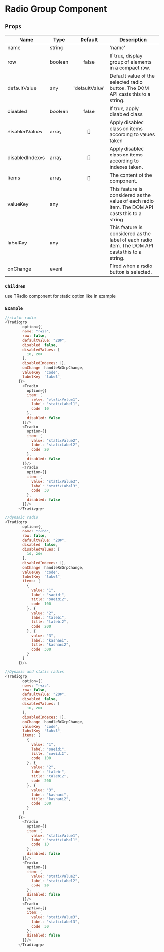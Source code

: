 
# Radio Group Component

## `Props`

| Name        | Type |Default           | Description  |
| ------------- |---|:-------------:| -----|
| name |  string | | 'name' | The name used to reference the value of the control. |
| row | boolean | false | If true, display group of elements in a compact row. |
| defaultValue | any | 'defaultValue' | Default value of the selected radio button. The DOM API casts this to a string. |
| disabled | boolean | false | If true, apply disabled class. |
| disabledValues | array | [] | Apply disabled class on items according to values taken. |
| disabledIndexes | array | [] | Apply disabled class on items according to indexes taken. |
| items | array | [] | The content of the component. |
| valueKey | any | | This feature is considered as the value of each radio item. The DOM API casts this to a string. |
| labelKey | any | | This feature is considered as the label of each radio item. The DOM API casts this to a string. |
| onChange | event | | Fired when a radio button is selected. |

### `Children`

use TRadio component for static option like in example

### `Example`

```javascript
//static radio
<Tradiogrp
        option={{
        name: "reza",
        row: false,
        defaultValue: "200",
        disabled: false,
        disabledValues: [
          10, 200
        ],
        disabledIndexes: [],
        onChange: handleRdGrpChange,
        valueKey: "code",
        labelKey: "label",
      }}>
        <Tradio
          option={{
          item: {
            value: "staticValue1",
            label: "staticLabel1",
            code: 10
          },
          disabled: false
        }}/>
        <Tradio
          option={{
          item: {
            value: "staticValue2",
            label: "staticLabel2",
            code: 20
          },
          disabled: false
        }}/>
        <Tradio
          option={{
          item: {
            value: "staticValue3",
            label: "staticLabel3",
            code: 30
          },
          disabled: false
        }}/>
      </Tradiogrp>

//dynamic radio
<Tradiogrp
        option={{
        name: "reza",
        row: false,
        defaultValue: "200",
        disabled: false,
        disabledValues: [
          10, 200
        ],
        disabledIndexes: [],
        onChange: handleRdGrpChange,
        valueKey: "code",
        labelKey: "label",
        items: [
          {
            value: "1",
            label: "saeidi",
            title: "saeidi2",
            code: 100
          }, {
            value: "2",
            label: "talebi",
            title: "talebi2",
            code: 200
          }, {
            value: "3",
            label: "kashani",
            title: "kashani2",
            code: 300
          }
        ]
      }}/>

//Dynamic and static radios
<Tradiogrp
        option={{
        name: "reza",
        row: false,
        defaultValue: "200",
        disabled: false,
        disabledValues: [
          10, 200
        ],
        disabledIndexes: [],
        onChange: handleRdGrpChange,
        valueKey: "code",
        labelKey: "label",
        items: [
          {
            value: "1",
            label: "saeidi",
            title: "saeidi2",
            code: 100
          }, {
            value: "2",
            label: "talebi",
            title: "talebi2",
            code: 200
          }, {
            value: "3",
            label: "kashani",
            title: "kashani2",
            code: 300
          }
        ]
      }}>
        <Tradio
          option={{
          item: {
            value: "staticValue1",
            label: "staticLabel1",
            code: 10
          },
          disabled: false
        }}/>
        <Tradio
          option={{
          item: {
            value: "staticValue2",
            label: "staticLabel2",
            code: 20
          },
          disabled: false
        }}/>
        <Tradio
          option={{
          item: {
            value: "staticValue3",
            label: "staticLabel3",
            code: 30
          },
          disabled: false
        }}/>
      </Tradiogrp>
```
